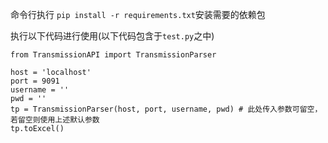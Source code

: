 命令行执行 `pip install -r requirements.txt`安装需要的依赖包

执行以下代码进行使用(以下代码包含于`test.py`之中)
```python3
from TransmissionAPI import TransmissionParser

host = 'localhost'
port = 9091
username = ''
pwd = ''
tp = TransmissionParser(host, port, username, pwd) # 此处传入参数可留空，若留空则使用上述默认参数
tp.toExcel()

```